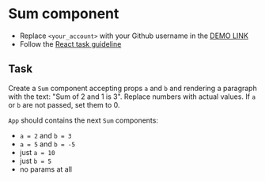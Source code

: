 # Sum component

- Replace `<your_account>` with your Github username in the [DEMO LINK](https://home2ego.github.io/react_sum/)
- Follow the [React task guideline](https://github.com/mate-academy/react_task-guideline#react-tasks-guideline)

## Task

Create a `Sum` component accepting props `a` and `b` and rendering
a paragraph with the text: "Sum of 2 and 1 is 3". Replace numbers with actual
values. If `a` or `b` are not passed, set them to 0.

`App` should contains the next `Sum` components:

- `a = 2` and `b = 3`
- `a = 5` and `b = -5`
- just `a = 10`
- just `b = 5`
- no params at all
